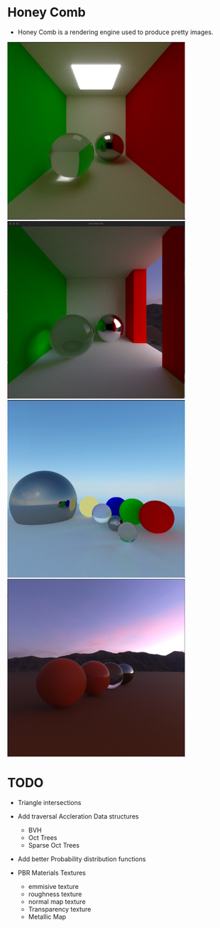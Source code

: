 # Honey Comb

- Honey Comb is a rendering engine used to produce pretty images.

<img src="cornell.JPG" width="400" height="400">
<img src="sunlight.JPG" width="400" height="400"><br>
<img src="skyboxDemo.JPG" width="400" height="400">
<img src="red.JPG" width="400" height="400">


# TODO

- Triangle intersections
- Add traversal Accleration Data structures
  - BVH
  - Oct Trees
  - Sparse Oct Trees 
- Add better Probability distribution functions

- PBR Materials Textures
  - emmisive texture
  - roughness texture
  - normal map texture
  - Transparency texture
  - Metallic Map
